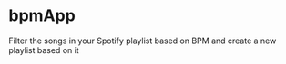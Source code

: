 # bpmApp
Filter the songs in your Spotify playlist based on BPM and create a new playlist based on it
